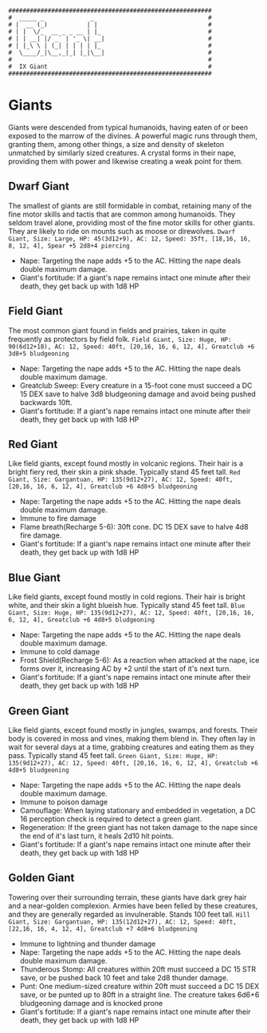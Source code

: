 ```
#########################################################
#  _____ _             _                                #
# |  __ (_)           | |                               #
# | |  \/_  __ _ _ __ | |_                              #
# | | __| |/ _` | '_ \| __|                             #
# | |_\ \ | (_| | | | | |_                              #
#  \____/_|\__,_|_| |_|\__|                             #
#                                                       #
#  IX Giant                                             #
#########################################################
```
# Giants
Giants were descended from typical humanoids, having eaten of or been exposed to the marrow of the divines. A powerful magic runs through them, granting them, among other things, a size and density of skeleton unmatched by similarly sized creatures. A crystal forms in their nape, providing them with power and likewise creating a weak point for them.

## Dwarf Giant
The smallest of giants are still formidable in combat, retaining many of the fine motor skills and tactis that are common among humanoids. They seldom travel alone, providing most of the fine motor skills for other giants. They are likely to ride on mounts such as moose or direwolves.
`Dwarf Giant, Size: Large, HP: 45(3d12+9), AC: 12, Speed: 35ft, [18,16, 16, 8, 12, 4], Spear +5 2d8+4 piercing`
- Nape: Targeting the nape adds +5 to the AC. Hitting the nape deals double maximum damage.
- Giant's fortitude: If a giant's nape remains intact one minute after their death, they get back up with 1d8 HP

## Field Giant
The most common giant found in fields and prairies, taken in quite frequently as protectors by field folk.
`Field Giant, Size: Huge, HP: 90(6d12+18), AC: 12, Speed: 40ft, [20,16, 16, 6, 12, 4], Greatclub +6 3d8+5 bludgeoning`
- Nape: Targeting the nape adds +5 to the AC. Hitting the nape deals double maximum damage.
- Greatclub Sweep: Every creature in a 15-foot cone must succeed a DC 15 DEX save to halve 3d8 bludgeoning damage and avoid being pushed backwards 10ft.
- Giant's fortitude: If a giant's nape remains intact one minute after their death, they get back up with 1d8 HP

## Red Giant
Like field giants, except found mostly in volcanic regions. Their hair is a bright fiery red, their skin a pink shade. Typically stand 45 feet tall.
`Red Giant, Size: Gargantuan, HP: 135(9d12+27), AC: 12, Speed: 40ft, [20,16, 16, 6, 12, 4], Greatclub +6 4d8+5 bludgeoning`
- Nape: Targeting the nape adds +5 to the AC. Hitting the nape deals double maximum damage.
- Immune to fire damage
- Flame breath(Recharge 5-6): 30ft cone. DC 15 DEX save to halve 4d8 fire damage.
- Giant's fortitude: If a giant's nape remains intact one minute after their death, they get back up with 1d8 HP

## Blue Giant
Like field giants, except found mostly in cold regions. Their hair is bright white, and their skin a light blueish hue. Typically stand 45 feet tall.
`Blue Giant, Size: Huge, HP: 135(9d12+27), AC: 12, Speed: 40ft, [20,16, 16, 6, 12, 4], Greatclub +6 4d8+5 bludgeoning`
- Nape: Targeting the nape adds +5 to the AC. Hitting the nape deals double maximum damage.
- Immune to cold damage
- Frost Shield(Recharge 5-6): As a reaction when attacked at the nape, ice forms over it, increasing AC by +2 until the start of it's next turn.
- Giant's fortitude: If a giant's nape remains intact one minute after their death, they get back up with 1d8 HP

## Green Giant
Like field giants, except found mostly in jungles, swamps, and forests. Their body is covered in moss and vines, making them blend in. They often lay in wait for several days at a time, grabbing creatures and eating them as they pass. Typically stand 45 feet tall.
`Green Giant, Size: Huge, HP: 135(9d12+27), AC: 12, Speed: 40ft, [20,16, 16, 6, 12, 4], Greatclub +6 4d8+5 bludgeoning`
- Nape: Targeting the nape adds +5 to the AC. Hitting the nape deals double maximum damage.
- Immune to poison damage
- Camouflage: When laying stationary and embedded in vegetation, a DC 16 perception check is required to detect a green giant.
- Regeneration: If the green giant has not taken damage to the nape since the end of it's last turn, it heals 2d10 hit points.
- Giant's fortitude: If a giant's nape remains intact one minute after their death, they get back up with 1d8 HP

## Golden Giant
Towering over their surrounding terrain, these giants have dark grey hair and a near-golden complexion. Armies have been felled by these creatures, and they are generally regarded as invulnerable. Stands 100 feet tall.
`Hill Giant, Size: Gargantuan, HP: 135(12d12+27), AC: 12, Speed: 40ft, [22,16, 16, 4, 12, 4], Greatclub +7 4d8+6 bludgeoning`
- Immune to lightning and thunder damage
- Nape: Targeting the nape adds +5 to the AC. Hitting the nape deals double maximum damage.
- Thunderous Stomp: All creatures within 20ft must succeed a DC 15 STR save, or be pushed back 10 feet and take 2d8 thunder damage.
- Punt: One medium-sized creature within 20ft must succeed a DC 15 DEX save, or be punted up to 80ft in a straight line. The creature takes 6d6+6 bludgeoning damage and is knocked prone
- Giant's fortitude: If a giant's nape remains intact one minute after their death, they get back up with 1d8 HP